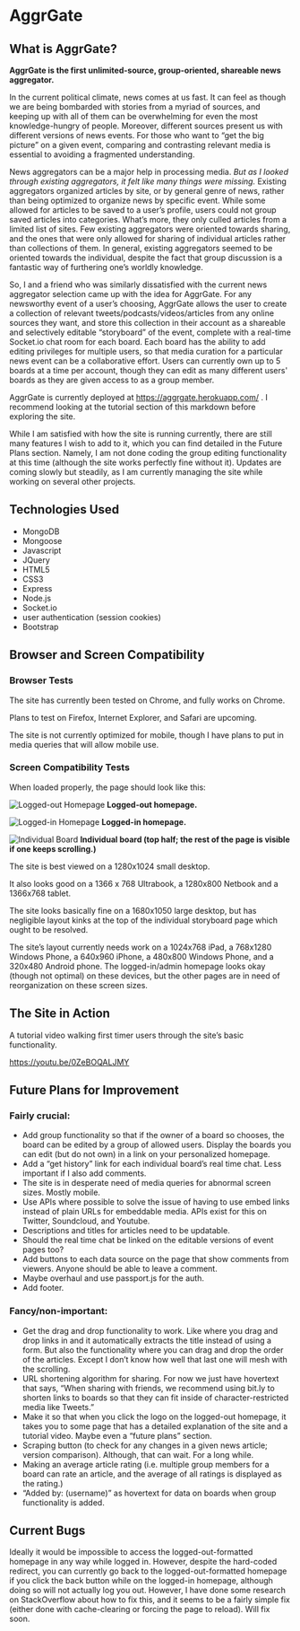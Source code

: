 # AggrGate

## What is AggrGate?

**AggrGate is the first unlimited-source, group-oriented, shareable news aggregator.**

In the current political climate, news comes at us fast. It can feel as though we are being bombarded with stories from a myriad of sources, and keeping up with all of them can be overwhelming for even the most knowledge-hungry of people. Moreover, different sources present us with different versions of news events. For those who want to “get the big picture” on a given event, comparing and contrasting relevant media is essential to avoiding a fragmented understanding. 

News aggregators can be a major help in processing media. *But as I looked through existing aggregators, it felt like many things were missing.* Existing aggregators organized articles by site, or by general genre of news, rather than being optimized to organize news by specific event. While some allowed for articles to be saved to a user’s profile, users could not group saved articles into categories. What’s more, they only culled articles from a limited list of sites. Few existing aggregators were oriented towards sharing, and the ones that were only allowed for sharing of individual articles rather than collections of them. In general, existing aggregators seemed to be oriented towards the individual, despite the fact that group discussion is a fantastic way of furthering one’s worldly knowledge. 

So, I and a friend who was similarly dissatisfied with the current news aggregator selection came up with the idea for AggrGate. For any newsworthy event of a user’s choosing, AggrGate allows the user to create a collection of relevant tweets/podcasts/videos/articles from any online sources they want, and store this collection in their account as a shareable and selectively editable “storyboard” of the event, complete with a real-time Socket.io chat room for each board. Each board has the ability to add editing privileges for multiple users, so that media curation for a particular news event can be a collaborative effort. Users can currently own up to 5 boards at a time per account, though they can edit as many different users' boards as they are given access to as a group member.   

AggrGate is currently deployed at https://aggrgate.herokuapp.com/ . I recommend looking at the tutorial section of this markdown before exploring the site. 

While I am satisfied with how the site is running currently, there are still many features I wish to add to it, which you can find detailed in the Future Plans section. Namely, I am not done coding the group editing functionality at this time (although the site works perfectly fine without it). Updates are coming slowly but steadily, as I am currently managing the site while working on several other projects. 


## Technologies Used

* MongoDB 
* Mongoose
* Javascript
* JQuery
* HTML5
* CSS3
* Express
* Node.js
* Socket.io
* user authentication (session cookies)
* Bootstrap

## Browser and Screen Compatibility

### Browser Tests

The site has currently been tested on Chrome, and fully works on Chrome.

Plans to test on Firefox, Internet Explorer, and Safari are upcoming. 

The site is not currently optimized for mobile, though I have plans to put in media queries that will allow mobile use.

### Screen Compatibility Tests

When loaded properly, the page should look like this:

![Logged-out Homepage](/public/assets/images/loggedouthomepage.JPG)
**Logged-out homepage.**

![Logged-in Homepage](/public/assets/images/loggedinhomepage.JPG)
**Logged-in homepage.**

![Individual Board](/public/assets/images/indboardbig.JPG)
**Individual board (top half; the rest of the page is visible if one keeps scrolling.)**

The site is best viewed on a 1280x1024 small desktop. 

It also looks good on a 1366 x 768 Ultrabook, a 1280x800 Netbook and a 1366x768 tablet.

The site looks basically fine on a 1680x1050 large desktop, but has negligible layout kinks at the top of the individual storyboard page which ought to be resolved.

The site’s layout currently needs work on a 1024x768 iPad, a 768x1280 Windows Phone, a 640x960 iPhone, a 480x800 Windows Phone, and a 320x480 Android phone. The logged-in/admin homepage looks okay (though not optimal) on these devices, but the other pages are in need of reorganization on these screen sizes. 

## The Site in Action

A tutorial video walking first timer users through the site’s basic functionality.

https://youtu.be/0ZeBOQALJMY

## Future Plans for Improvement

### Fairly crucial:

* Add group functionality so that if the owner of a board so chooses, the board can be edited by a group of allowed users. Display the boards you can edit (but do not own) in a link on your personalized homepage.
* Add a “get history” link for each individual board’s real time chat. Less important if I also add comments.
* The site is in desperate need of media queries for abnormal screen sizes. Mostly mobile.
* Use APIs where possible to solve the issue of having to use embed links instead of plain URLs for embeddable media. APIs exist for this on Twitter, Soundcloud, and Youtube.
* Descriptions and titles for articles need to be updatable. 
* Should the real time chat be linked on the editable versions of event pages too? 
* Add buttons to each data source on the page that show comments from viewers. Anyone should be able to leave a comment.
* Maybe overhaul and use passport.js for the auth. 
* Add footer.

### Fancy/non-important:

* Get the drag and drop functionality to work. Like where you drag and drop links in and it automatically extracts the title instead of using a form. But also the functionality where you can drag and drop the order of the articles. Except I don’t know how well that last one will mesh with the scrolling.
* URL shortening algorithm for sharing. For now we just have hovertext that says, “When sharing with friends, we recommend using bit.ly to shorten links to boards so that they can fit inside of character-restricted media like Tweets.” 
* Make it so that when you click the logo on the logged-out homepage, it takes you to some page that has a detailed explanation of the site and a tutorial video. Maybe even a “future plans” section.
* Scraping button (to check for any changes in a given news article; version comparison). Although, that can wait. For a long while.
* Making an average article rating (i.e. multiple group members for a board can rate an article, and the average of all ratings is displayed as the rating.)
* “Added by: (username)” as hovertext for data on boards when group functionality is added.

## Current Bugs

Ideally it would be impossible to access the logged-out-formatted homepage in any way while logged in. However, despite the hard-coded redirect, you can currently go back to the logged-out-formatted homepage if you click the back button while on the logged-in homepage, although doing so will not actually log you out.  However, I have done some research on StackOverflow about how to fix this, and it seems to be a fairly simple fix (either done with cache-clearing or forcing the page to reload). Will fix soon.
